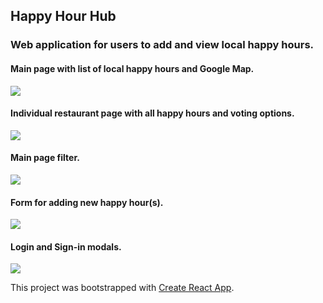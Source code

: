 ## Happy Hour Hub

### Web application for users to add and view local happy hours.

#### Main page with list of local happy hours and Google Map.
![](HHHub_1.gif)


#### Individual restaurant page with all happy hours and voting options.
![](HHHub_2.gif)


#### Main page filter.
![](HHHub_3.gif)


#### Form for adding new happy hour(s).
![](HHHub_4.gif)


#### Login and Sign-in modals.
![](HHHub_5.gif)


This project was bootstrapped with [Create React App](https://github.com/facebook/create-react-app).
